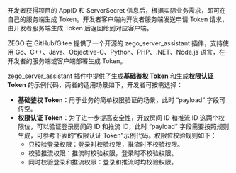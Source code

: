 开发者获得项目的 AppID 和 ServerSecret 信息后，根据实际业务需求，即可在自己的服务端生成 Token。开发者客户端向开发者服务端发送申请 Token 请求，由开发者服务端生成 Token 后返回给到对应客户端。

ZEGO 在 GitHub/Gitee 提供了一个开源的 zego_server_assistant 插件，支持使用 Go、C++、Java、Objective-C、Python、PHP、.NET、Node.js 语言，在开发者的服务端或客户端部署生成 Token。

zego_server_assistant 插件中提供了生成**基础鉴权 Token** 和生成**权限认证 Token** 的示例代码，两者的适用场景如下，开发者可按需选择：
- **基础鉴权 Token**：用于业务的简单权限验证的场景，此时 “payload” 字段可传空。
- **权限认证 Token**：为了进一步提高安全性，开放房间 ID 和推流 ID 这两个权限位，可以验证登录房间的 ID 和推流 ID，此时 “payload” 字段需要按照规则生成，可参考下表的“权限认证 Token”示例代码。权限位校验规则如下：
    - 只校验登录权限：登录时校验权限，推流时不校验权限。
    - 校验推流权限：推流时校验权限，登录时不校验权限。
    - 同时校验登录和推流权限：登录和推流时均校验权限。


